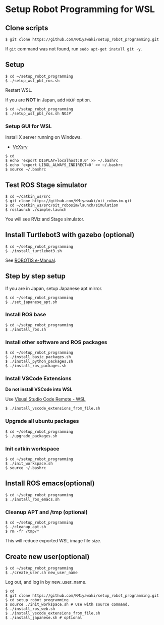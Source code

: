 # Setup Robot Programming for WSL

## Clone scripts

```shell
$ git clone https://github.com/KMiyawaki/setup_robot_programming.git
```

If `git` command was not found, run `sudo apt-get install git -y`.

## Setup

```shell
$ cd ~/setup_robot_programming
$ ./setup_wsl_pbl_ros.sh
```

Restart WSL.

If you are **NOT** in Japan, add `NOJP` option.

```shell
$ cd ~/setup_robot_programming
$ ./setup_wsl_pbl_ros.sh NOJP
```

### Setup GUI for WSL

Install X server running on Windows.

- [VcXsrv](https://sourceforge.net/projects/vcxsrv/)

```shell
$ cd
$ echo 'export DISPLAY=localhost:0.0' >> ~/.bashrc
$ echo 'export LIBGL_ALWAYS_INDIRECT=0' >> ~/.bashrc
$ source ~/.bashrc
```

## Test ROS Stage simulator

```shell
$ cd ~/catkin_ws/src
$ git clone https://github.com/KMiyawaki/oit_robosim.git
$ cd ~/catkin_ws/src/oit_robosim/launch/simulation
$ roslaunch ./simple.launch
```

You will see RViz and Stage simulator.

## Install Turtlebot3 with gazebo (optional)

```shell
$ cd ~/setup_robot_programming
$ ./install_turtlebot3.sh
```

See [ROBOTIS e-Manual](https://emanual.robotis.com/docs/en/platform/turtlebot3/simulation/).

## Step by step setup

If you are in Japan, setup Japanese apt mirror.

```shell
$ cd ~/setup_robot_programming
$ ./set_japanese_apt.sh
```

### Install ROS base

```shell
$ cd ~/setup_robot_programming
$ ./install_ros.sh
```

### Install other software and ROS packages

```shell
$ cd ~/setup_robot_programming
$ ./install_basic_packages.sh
$ ./install_python_packages.sh
$ ./install_ros_packages.sh
```

### Install VSCode Extensions

**Do not install VSCode into WSL**

Use [Visual Studio Code Remote - WSL](https://code.visualstudio.com/docs/remote/wsl)

```shell
$ ./install_vscode_extensions_from_file.sh
```

### Upgrade all ubuntu packages

```shell
$ cd ~/setup_robot_programming
$ ./upgrade_packages.sh
```

### Init catkin workspace

```shell
$ cd ~/setup_robot_programming
$ ./init_workspace.sh
$ source ~/.bashrc
```

## Install ROS emacs(optional)

```shell
$ cd ~/setup_robot_programming
$ ./install_ros_emacs.sh
```

### Cleanup APT and /tmp (optional)

```shell
$ cd ~/setup_robot_programming
$ ./cleanup_apt.sh
$ rm -fr /tmp/*
```

This will reduce exported WSL image file size.

## Create new user(optional)

```shell
$ cd ~/setup_robot_programming
$ ./create_user.sh new_user_name
```

Log out, and log in by new_user_name.

```shell
$ cd
$ git clone https://github.com/KMiyawaki/setup_robot_programming.git
$ cd setup_robot_programming
$ source ./init_workspace.sh # Use with source command.
$ ./install_ros_web.sh
$ ./install_vscode_extensions_from_file.sh
$ ./install_japanese.sh # optional
```
